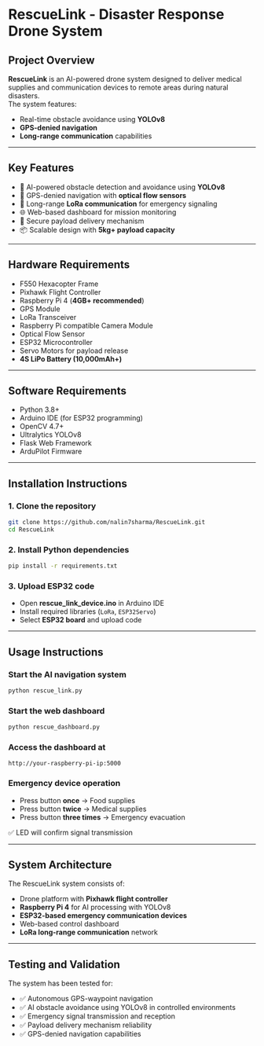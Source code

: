 # RescueLink - Disaster Response Drone System

## Project Overview
**RescueLink** is an AI-powered drone system designed to deliver medical supplies and communication devices to remote areas during natural disasters.  
The system features:
- Real-time obstacle avoidance using **YOLOv8**
- **GPS-denied navigation**
- **Long-range communication** capabilities

---

## Key Features
- 🚁 AI-powered obstacle detection and avoidance using **YOLOv8**  
- 📡 GPS-denied navigation with **optical flow sensors**  
- 📶 Long-range **LoRa communication** for emergency signaling  
- 🌐 Web-based dashboard for mission monitoring  
- 🎯 Secure payload delivery mechanism  
- 📦 Scalable design with **5kg+ payload capacity**  

---

## Hardware Requirements
- F550 Hexacopter Frame  
- Pixhawk Flight Controller  
- Raspberry Pi 4 (**4GB+ recommended**)  
- GPS Module  
- LoRa Transceiver  
- Raspberry Pi compatible Camera Module  
- Optical Flow Sensor  
- ESP32 Microcontroller  
- Servo Motors for payload release  
- **4S LiPo Battery (10,000mAh+)**  

---

## Software Requirements
- Python 3.8+  
- Arduino IDE (for ESP32 programming)  
- OpenCV 4.7+  
- Ultralytics YOLOv8  
- Flask Web Framework  
- ArduPilot Firmware  

---

## Installation Instructions

### 1. Clone the repository
```bash
git clone https://github.com/nalin7sharma/RescueLink.git
cd RescueLink
```

### 2. Install Python dependencies
```bash
pip install -r requirements.txt
```

### 3. Upload ESP32 code
- Open **rescue_link_device.ino** in Arduino IDE  
- Install required libraries (`LoRa`, `ESP32Servo`)  
- Select **ESP32 board** and upload code  

---

## Usage Instructions

### Start the AI navigation system
```bash
python rescue_link.py
```

### Start the web dashboard
```bash
python rescue_dashboard.py
```

### Access the dashboard at
```
http://your-raspberry-pi-ip:5000
```

### Emergency device operation
- Press button **once** → Food supplies  
- Press button **twice** → Medical supplies  
- Press button **three times** → Emergency evacuation  

✅ LED will confirm signal transmission  


---

## System Architecture
The RescueLink system consists of:
- Drone platform with **Pixhawk flight controller**  
- **Raspberry Pi 4** for AI processing with YOLOv8  
- **ESP32-based emergency communication devices**  
- Web-based control dashboard  
- **LoRa long-range communication** network  

---

## Testing and Validation
The system has been tested for:
- ✅ Autonomous GPS-waypoint navigation  
- ✅ AI obstacle avoidance using YOLOv8 in controlled environments  
- ✅ Emergency signal transmission and reception  
- ✅ Payload delivery mechanism reliability  
- ✅ GPS-denied navigation capabilities  



